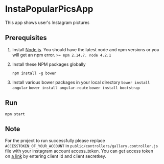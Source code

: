 # InstaPopularPicsApp
This app shows user's Instagram pictures 

## Prerequisites
1. Install [Node.js](). You should have the latest node and npm versions or you will get an npm error. `>= npm 2.14.7, node 4.2.1`

2. Install these NPM packages globally

   `npm install -g bower`
   
3.  Install various bower packages in your local directory 
   `bower install angular`
   `bower install angular-route`
   `bower install bootstrap`
  
## Run
`npm start`
## Note
For the project to run successfully please replace `ACCESSTOKEN_OF_YOUR_ACCOUNT` in `public/controllers/gallery.controller.js` file with your instagram account access_token.
You can get access token on [a link](http://instagram.pixelunion.net/) by entering client Id and client secretkey.
